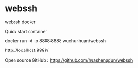 # webssh
webssh docker

Quick start container

docker run -d -p 8888:8888 wuchunhuan/webssh

http://localhost:8888/

Open source GitHub：https://github.com/huashengdun/webssh
